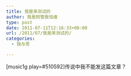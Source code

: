 ```yaml
---
title: 我是来测试的
author: 我是网管我怕谁
type: post
date: 2011-07-11T12:16:33+08:00
url: /2011/07/我是来测试的/
categories:
  - 独与思

---
```

[music1g play=#510592]传说中我不能发这篇文章？